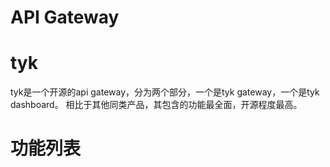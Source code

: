 # API Gateway

# tyk

tyk是一个开源的api gateway，分为两个部分，一个是tyk gateway，一个是tyk dashboard。 
相比于其他同类产品，其包含的功能最全面，开源程度最高。


# 功能列表

